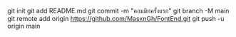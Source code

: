 git init 
git add README.md 
git commit -m "คอมมิทครั้งแรก" 
git branch -M main 
git remote add origin https://github.com/MasxnGh/FontEnd.git
 git push -u origin main